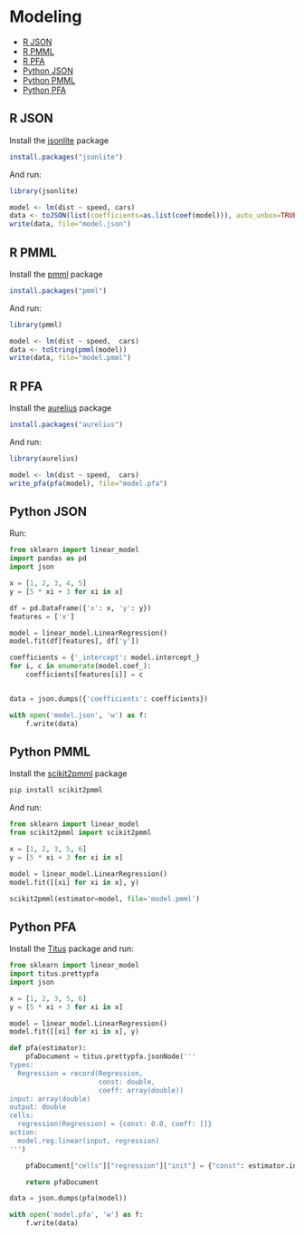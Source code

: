 # Modeling

- [R JSON](#r-json)
- [R PMML](#r-pmml)
- [R PFA](#r-pfa)
- [Python JSON](#python-json)
- [Python PMML](#python-pmml)
- [Python PFA](#python-pfa)

## R JSON

Install the [jsonlite](https://cran.r-project.org/package=jsonlite) package

```r
install.packages("jsonlite")
```

And run:

```r
library(jsonlite)

model <- lm(dist ~ speed, cars)
data <- toJSON(list(coefficients=as.list(coef(model))), auto_unbox=TRUE)
write(data, file="model.json")
```

## R PMML

Install the [pmml](https://cran.r-project.org/package=pmml) package

```r
install.packages("pmml")
```

And run:

```r
library(pmml)

model <- lm(dist ~ speed,  cars)
data <- toString(pmml(model))
write(data, file="model.pmml")
```

## R PFA

Install the [aurelius](https://cran.r-project.org/package=aurelius) package

```r
install.packages("aurelius")
```

And run:

```r
library(aurelius)

model <- lm(dist ~ speed,  cars)
write_pfa(pfa(model), file="model.pfa")
```

## Python JSON

Run:

```python
from sklearn import linear_model
import pandas as pd
import json

x = [1, 2, 3, 4, 5]
y = [5 * xi + 3 for xi in x]

df = pd.DataFrame({'x': x, 'y': y})
features = ['x']

model = linear_model.LinearRegression()
model.fit(df[features], df['y'])

coefficients = {'_intercept': model.intercept_}
for i, c in enumerate(model.coef_):
    coefficients[features[i]] = c


data = json.dumps({'coefficients': coefficients})

with open('model.json', 'w') as f:
    f.write(data)
```

## Python PMML

Install the [scikit2pmml](https://github.com/vaclavcadek/scikit2pmml) package

```sh
pip install scikit2pmml
```

And run:

```python
from sklearn import linear_model
from scikit2pmml import scikit2pmml

x = [1, 2, 3, 5, 6]
y = [5 * xi + 3 for xi in x]

model = linear_model.LinearRegression()
model.fit([[xi] for xi in x], y)

scikit2pmml(estimator=model, file='model.pmml')
```

## Python PFA

Install the [Titus](https://github.com/opendatagroup/hadrian) package and run:

```python
from sklearn import linear_model
import titus.prettypfa
import json

x = [1, 2, 3, 5, 6]
y = [5 * xi + 3 for xi in x]

model = linear_model.LinearRegression()
model.fit([[xi] for xi in x], y)

def pfa(estimator):
    pfaDocument = titus.prettypfa.jsonNode('''
types:
  Regression = record(Regression,
                      const: double,
                      coeff: array(double))
input: array(double)
output: double
cells:
  regression(Regression) = {const: 0.0, coeff: []}
action:
  model.reg.linear(input, regression)
''')

    pfaDocument["cells"]["regression"]["init"] = {"const": estimator.intercept_, "coeff": list(estimator.coef_)}

    return pfaDocument

data = json.dumps(pfa(model))

with open('model.pfa', 'w') as f:
    f.write(data)
```
